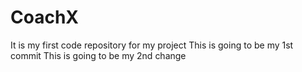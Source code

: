 # CoachX
It is my first code repository for my project 
This is going to be my 1st commit
This is going to be my 2nd change
